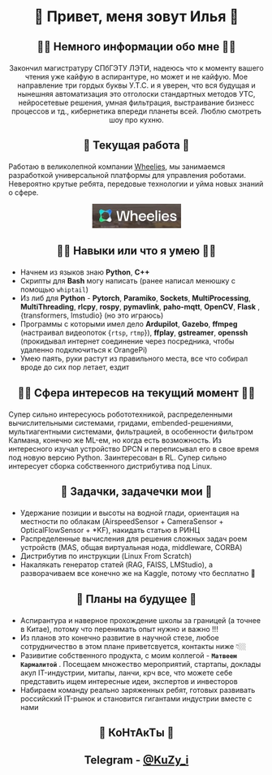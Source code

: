 # <p style="text-align: center;"> 🫩 Привет, меня зовут Илья 😬

## <p style="text-align: center;"> 🧑‍🏫 Немного информации обо мне 🧑‍🏫 </p>
<p style="text-align: center;"> Закончил магистратуру СПбГЭТУ ЛЭТИ, надеюсь что к моменту вашего чтения уже кайфую в аспирантуре, но может и не кайфую. Мое направление три гордых буквы У.Т.С. и я уверен, что вся будущая и нынешняя автоматизация это отголоски стандартных методов УТС, нейросетевые решения, умная фильтрация, выстраивание бизнесс процессов и тд., кибернетика впереди планеты всей. Люблю смотреть шоу про кухню.</p>


## <p style="text-align: center;"> 🦾 Текущая работа 🦾 </p>
Работаю в великолепной компании [Wheelies](https://wheelies.ru/ru-RU), мы занимаемся разработкой универсальной платформы для управления роботами. Невероятно крутые ребята, передовые технологии и уйма новых знаний о сфере.

<p align="center">
  <img src="wheelies.jpg">
</p>

## <p style="text-align: center;"> 🧑‍🏭 Навыки или что я умею 🧑‍🏭 </p>
* Начнем из языков знаю __Python__, __C++__
* Скрипты для __Bash__ могу написать (ранее написал менюшку с помощью ```whiptail```)
* Из либ для __Python__ - __Pytorch__, __Paramiko__, __Sockets__, __MultiProcessing__, __MultiThreading__, __rlcpy__, __rospy__, __pymavlink__, __paho-mqtt__, __OpenCV__, __Flask__ ,{transformers, lmstudio} (но это играюсь)
* Программы с которыми имел дело __Ardupilot__, __Gazebo__, __ffmpeg__ (настраивал видеопоток {```rtsp```, ```rtmp```}), __ffplay__, __gstreamer__, __openssh__ (прокидывал интернет соединение через посредника, чтобы удаленно подключиться к OrangePi)
* Умею паять, руки растут из правильного места, все что собирал вроде до сих пор летает, ездит
## <p style="text-align: center;"> 🧑‍🔬 Сфера интересов на текущий момент 🧑‍🔬 </p>
Супер сильно интересуюсь робототехникой, распределенными вычислительными системами, гридами, embended-решениями, мультиагентными системами, фильтрацией, в особенности фильтром Калмана, конечно же ML-ем, но когда есть возможность. Из интересного изучал устройство DPCN и переписывал его в свое время под новую версию Python. Заинтересован в RL. Супер сильно интересует сборка собственного дистрибутива под Linux.
## <p style="text-align: center;"> 💼 Задачки, задачечки мои 💼 </p>
* Удержание позиции и высоты на водной глади, ориентация на местности по облакам (AirspeedSensor + CameraSensor + OpticalFlowSensor + *KF), накидать статью в РИНЦ
* Распределенные вычисления для решения сложных задач роем устройств (MAS, общая виртуальная нода, middleware, CORBA)
* Дистрибутив по инструкции (Linux From Scratch)
* Накалякать генератор статей (RAG, FAISS, LMStudio), а разворачиваем все конечно же на Kaggle, потому что бесплатно 🤭
## <p style="text-align: center;"> 👣 Планы на будущее 👣 </p>
* Аспирантура и наверное прохождение школы за границей (а точнее в Китае), потому что перенимать опыт нужно и важно !!!
* Из планов это конечно развитие в научной стезе, любое сотрудничество в этом плане приветсвуется, контакты ниже 👇🏼
* Разивитие собственного продукта, с моим коллегой - __```Матвеем Кармалитой```__ . Посещаем множество мероприятий, стартапы, доклады акул IT-индустрии, митапы, ланчи, крч все, что можете себе представить ищем интересные идеи, экспертов и инвесторов
* Набираем команду реально заряженных ребят, готовых развивать российский IT-рынок и становится гигантами индустрии вместе с нами
## <p style="text-align: center;"> 👀 КоНтАкТы 👀 </p>
## <p style="text-align: center;"> Telegram - [@KuZy_i](https://t.me/@KuZy_i)</p>
